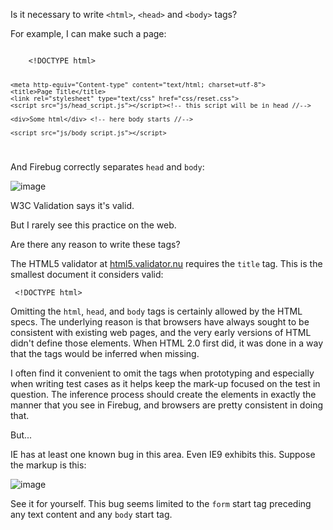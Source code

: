 Is it necessary to write <code>&lt;html></code>, <code>&lt;head></code> and <code>&lt;body></code> tags?

For example, I can make such a page:

<code>
    &lt;!DOCTYPE html>  
  
    <meta http-equiv="Content-type" content="text/html; charset=utf-8">
    <title>Page Title</title>
    <link rel="stylesheet" type="text/css" href="css/reset.css">
    <script src="js/head_script.js"></script><!-- this script will be in head //-->
    
    <div>Some html</div> <!-- here body starts //-->
    
    <script src="js/body_script.js"></script>
</code>

  
  And Firebug correctly separates <code>head</code> and <code>body</code>:
  
  
  ![image](https://user-images.githubusercontent.com/85400367/122304008-1ef2d300-cf22-11eb-9f40-c1ffb4a9a613.png)
  
  W3C Validation says it's valid.

But I rarely see this practice on the web.

Are there any reason to write these tags?

  The HTML5 validator at <a href="html5.validator.nu">html5.validator.nu</a> requires the <code>title</code> tag. This is the smallest document it considers valid: 
  
  <code> &lt;!DOCTYPE html>
    <title>A</title></code>
  

  Omitting the <code>html</code>, <code>head</code>, and <code>body</code> tags is certainly allowed by the HTML specs. The underlying reason is that browsers have always sought to be consistent with existing web pages, and the very early versions of HTML didn't define those elements. When HTML 2.0 first did, it was done in a way that the tags would be inferred when missing.

I often find it convenient to omit the tags when prototyping and especially when writing test cases as it helps keep the mark-up focused on the test in question. The inference process should create the elements in exactly the manner that you see in Firebug, and browsers are pretty consistent in doing that.

But...

IE has at least one known bug in this area. Even IE9 exhibits this. Suppose the markup is this:
  
![image](https://user-images.githubusercontent.com/85400367/122308157-77799e80-cf29-11eb-98a5-d235579966f6.png)

 See it for yourself.
  This bug seems limited to the <code>form</code> start tag preceding any text content and any <code>body</code> start tag.


